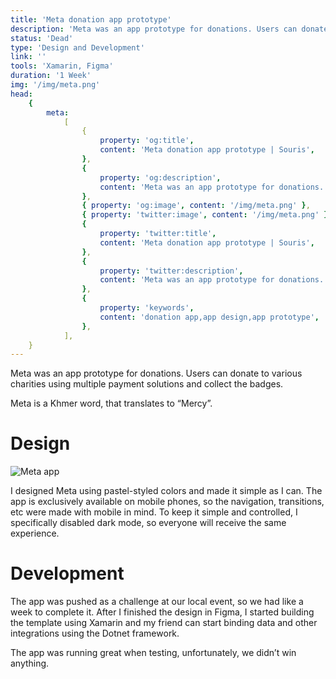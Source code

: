 ```yaml
---
title: 'Meta donation app prototype'
description: 'Meta was an app prototype for donations. Users can donate to various charities using multiple payment solutions and collect the badges.'
status: 'Dead'
type: 'Design and Development'
link: ''
tools: 'Xamarin, Figma'
duration: '1 Week'
img: '/img/meta.png'
head:
    {
        meta:
            [
                {
                    property: 'og:title',
                    content: 'Meta donation app prototype | Souris',
                },
                {
                    property: 'og:description',
                    content: 'Meta was an app prototype for donations. Users can donate to various charities using multiple payment solutions and collect the badges.',
                },
                { property: 'og:image', content: '/img/meta.png' },
                { property: 'twitter:image', content: '/img/meta.png' },
                {
                    property: 'twitter:title',
                    content: 'Meta donation app prototype | Souris',
                },
                {
                    property: 'twitter:description',
                    content: 'Meta was an app prototype for donations. Users can donate to various charities using multiple payment solutions and collect the badges.',
                },
                {
                    property: 'keywords',
                    content: 'donation app,app design,app prototype',
                },
            ],
    }
---
```


Meta was an app prototype for donations. Users can donate to various charities using multiple payment solutions and collect the badges.

Meta is a Khmer word, that translates to “Mercy”.

<!--more-->

# Design

![Meta app](/img/meta.png)

I designed Meta using pastel-styled colors and made it simple as I can. The app is exclusively available on mobile phones, so the navigation, transitions, etc were made with mobile in mind. To keep it simple and controlled, I specifically disabled dark mode, so everyone will receive the same experience.

# Development

The app was pushed as a challenge at our local event, so we had like a week to complete it. After I finished the design in Figma, I started building the template using Xamarin and my friend can start binding data and other integrations using the Dotnet framework.

The app was running great when testing, unfortunately, we didn’t win anything.
